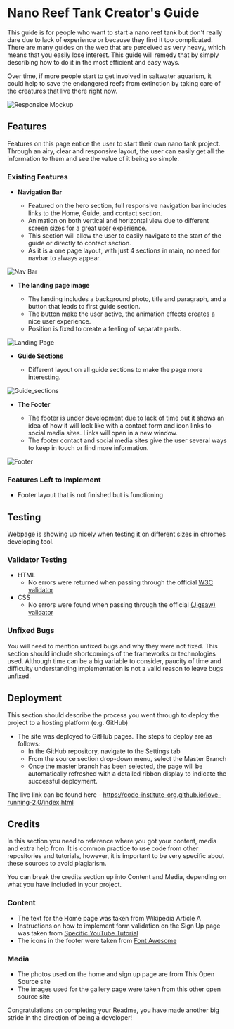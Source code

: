 # Nano Reef Tank Creator's Guide

This guide is for people who want to start a nano reef tank but don't really dare due to lack of experience or because they find it too complicated. There are many guides on the web that are perceived as very heavy, which means that you easily lose interest. This guide will remedy that by simply describing how to do it in the most efficient and easy ways.

Over time, if more people start to get involved in saltwater aquarism, it could help to save the endangered reefs from extinction by taking care of the creatures that live there right now.

![Responsice Mockup](https://github.com/pernilla-strandberg/media/nano_guide_mockup.png)

## Features 

Features on this page entice the user to start their own nano tank project. Through an airy, clear and responsive layout, the user can easily get all the information to them and see the value of it being so simple.

### Existing Features

- __Navigation Bar__

  - Featured on the hero section, full responsive navigation bar includes links to the Home, Guide, and contact section.
  - Animation on both vertical and horizontal view due to different screen sizes for a great user experience.
  - This section will allow the user to easily navigate to the start of the guide or directly to contact section.
  - As it is a one page layout, with just 4 sections in main, no need for navbar to always appear. 

![Nav Bar](https://github.com/pernilla-strandberg/media/nano_guide_nav.png)

- __The landing page image__

  - The landing includes a background photo, title and paragraph, and a button that leads to first guide section. 
  - The button make the user active, the animation effects creates a nice user experience.
  - Position is fixed to create a feeling of separate parts.

![Landing Page](https://github.com/pernilla-strandberg/media/nano_guide_landing.png)

- __Guide Sections__

  - Different layout on all guide sections to make the page more interesting. 

![Guide_sections](https://github.com/pernilla/media/nano_guide_sections.png)

- __The Footer__ 

  - The footer is under development due to lack of time but it shows an idea of how it will look like with a contact form and icon links to social media sites. Links will open in a new window. 
  - The footer contact and social media sites give the user several ways to keep in touch or find more information.

![Footer](https://github.com/pernilla-strandberg/media/nano_guide_footer.png)


### Features Left to Implement

- Footer layout that is not finished but is functioning

## Testing 

Webpage is showing up nicely when testing it on different sizes in chromes developing tool.

### Validator Testing 

- HTML
  - No errors were returned when passing through the official [W3C validator](https://validator.w3.org/nu/?doc=https%3A%2F%2Fcode-institute-org.github.io%2Flove-running-2.0%2Findex.html)
- CSS
  - No errors were found when passing through the official [(Jigsaw) validator](https://jigsaw.w3.org/css-validator/validator?uri=https%3A%2F%2Fvalidator.w3.org%2Fnu%2F%3Fdoc%3Dhttps%253A%252F%252Fcode-institute-org.github.io%252Flove-running-2.0%252Findex.html&profile=css3svg&usermedium=all&warning=1&vextwarning=&lang=en#css)

### Unfixed Bugs

You will need to mention unfixed bugs and why they were not fixed. This section should include shortcomings of the frameworks or technologies used. Although time can be a big variable to consider, paucity of time and difficulty understanding implementation is not a valid reason to leave bugs unfixed. 

## Deployment

This section should describe the process you went through to deploy the project to a hosting platform (e.g. GitHub) 

- The site was deployed to GitHub pages. The steps to deploy are as follows: 
  - In the GitHub repository, navigate to the Settings tab 
  - From the source section drop-down menu, select the Master Branch
  - Once the master branch has been selected, the page will be automatically refreshed with a detailed ribbon display to indicate the successful deployment. 

The live link can be found here - https://code-institute-org.github.io/love-running-2.0/index.html 


## Credits 

In this section you need to reference where you got your content, media and extra help from. It is common practice to use code from other repositories and tutorials, however, it is important to be very specific about these sources to avoid plagiarism. 

You can break the credits section up into Content and Media, depending on what you have included in your project. 

### Content 

- The text for the Home page was taken from Wikipedia Article A
- Instructions on how to implement form validation on the Sign Up page was taken from [Specific YouTube Tutorial](https://www.youtube.com/)
- The icons in the footer were taken from [Font Awesome](https://fontawesome.com/)

### Media

- The photos used on the home and sign up page are from This Open Source site
- The images used for the gallery page were taken from this other open source site


Congratulations on completing your Readme, you have made another big stride in the direction of being a developer!
